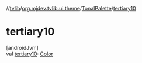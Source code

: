 //[tvlib](../../../index.md)/[org.mjdev.tvlib.ui.theme](../index.md)/[TonalPalette](index.md)/[tertiary10](tertiary10.md)

# tertiary10

[androidJvm]\
val [tertiary10](tertiary10.md): [Color](https://developer.android.com/reference/kotlin/androidx/compose/ui/graphics/Color.html)
